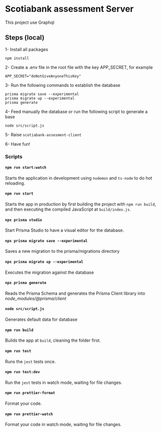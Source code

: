 # Scotiabank assessment Server

This project use Graphql

## Steps (local)

1- Install all packages

`npm install`

2- Create a .env file in the root file with the key APP_SECRET, for example

```
APP_SECRET="doNotGiveAnyoneThisKey"
```

3- Run the following commands to establish the database

```
prisma migrate save --experimental
prisma migrate up --experimental
prisma generate
```

4- Feed manually the database or run the following script to generate a base

`node src/script.js`

5- Raise `scotiabank-assesment-client`

6- Have fun!

### Scripts

#### `npm run start:watch`

Starts the application in development using `nodemon` and `ts-node` to do hot reloading.

#### `npm run start`

Starts the app in production by first building the project with `npm run build`, and then executing the compiled JavaScript at `build/index.js`.

#### `npx prisma studio`

Start Prisma Studio to have a visual editor for the database.

#### `npx prisma migrate save --experimental`

Saves a new migration to the prisma/migrations directory

#### `npx prisma migrate up --experimental`

Executes the migration against the database

#### `npx prisma generate`

Reads the Prisma Schema and generates the Prisma Client library into *node_modules/@prisma/client* 

#### `node src/script.js`

Generates default data for database

#### `npm run build`

Builds the app at `build`, cleaning the folder first.

#### `npm run test`

Runs the `jest` tests once.

#### `npm run test:dev`

Run the `jest` tests in watch mode, waiting for file changes.

#### `npm run prettier-format`

Format your code.

#### `npm run prettier-watch`

Format your code in watch mode, waiting for file changes.

